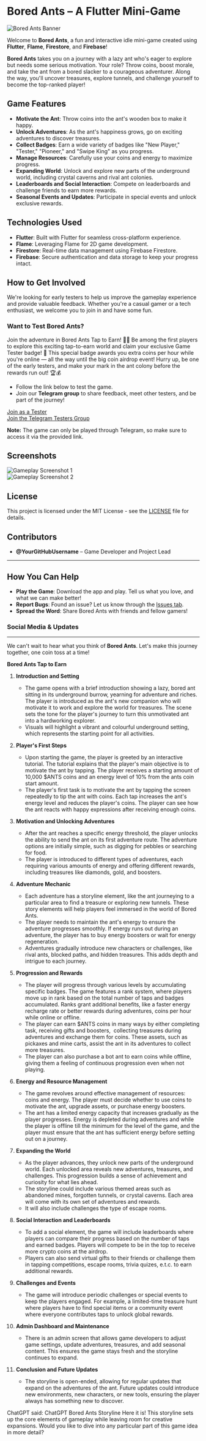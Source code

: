 # Bored Ants – A Flutter Mini-Game

![Bored Ants Banner](assets/images/logo/ant_avatar.png)

Welcome to **Bored Ants**, a fun and interactive idle mini-game created using **Flutter**, **Flame**, **Firestore**, and **Firebase**!

**Bored Ants** takes you on a journey with a lazy ant who's eager to explore but needs some serious motivation. Your role? Throw coins, boost morale, and take the ant from a bored slacker to a courageous adventurer. Along the way, you'll uncover treasures, explore tunnels, and challenge yourself to become the top-ranked player!

## Game Features

- **Motivate the Ant**: Throw coins into the ant's wooden box to make it happy.
- **Unlock Adventures**: As the ant's happiness grows, go on exciting adventures to discover treasures.
- **Collect Badges**: Earn a wide variety of badges like "New Player," "Tester," "Pioneer," and "Swipe King" as you progress.
- **Manage Resources**: Carefully use your coins and energy to maximize progress.
- **Expanding World**: Unlock and explore new parts of the underground world, including crystal caverns and rival ant colonies.
- **Leaderboards and Social Interaction**: Compete on leaderboards and challenge friends to earn more rewards.
- **Seasonal Events and Updates**: Participate in special events and unlock exclusive rewards.

## Technologies Used

- **Flutter**: Built with Flutter for seamless cross-platform experience.
- **Flame**: Leveraging Flame for 2D game development.
- **Firestore**: Real-time data management using Firebase Firestore.
- **Firebase**: Secure authentication and data storage to keep your progress intact.

## How to Get Involved

We're looking for early testers to help us improve the gameplay experience and provide valuable feedback. Whether you're a casual gamer or a tech enthusiast, we welcome you to join in and have some fun.

### Want to Test Bored Ants?

Join the adventure in Bored Ants Tap to Earn! 🐜💸 Be among the first players to explore this exciting tap-to-earn world and claim your exclusive Game Tester badge! 🚀 This special badge awards you extra coins per hour while you're online — all the way until the big coin airdrop event! Hurry up, be one of the early testers, and make your mark in the ant colony before the rewards run out! 🏆💰

- Follow the link below to test the game.
- Join our **Telegram group** to share feedback, meet other testers, and be part of the journey!

[Join as a Tester](https://t.me/BoredAntsBot/app?startapp=Ref-MTk2MzI4)  
[Join the Telegram Testers Group](https://t.me/+wbQqyRVrEYFmNmJk)

**Note:** The game can only be played through Telegram, so make sure to access it via the provided link.

## Screenshots

![Gameplay Screenshot 1](assets/images/user_avatars/default_userAvatar.png)  
![Gameplay Screenshot 2](assets/images/user_avatars/default_userAvatar_smile.png)

## License

This project is licensed under the MIT License - see the [LICENSE](LICENSE) file for details.

## Contributors

- **@YourGitHubUsername** – Game Developer and Project Lead

---

## How You Can Help

- **Play the Game**: Download the app and play. Tell us what you love, and what we can make better!
- **Report Bugs**: Found an issue? Let us know through the [Issues tab](https://github.com/YourGitHubUsername/bored-ants/issues).
- **Spread the Word**: Share Bored Ants with friends and fellow gamers!

### Social Media & Updates
---
We can't wait to hear what you think of **Bored Ants**. Let's make this journey together, one coin toss at a time!

**Bored Ants Tap to Earn**

1. **Introduction and Setting**

   - The game opens with a brief introduction showing a lazy, bored ant sitting in its underground burrow, yearning for adventure and riches. The player is introduced as the ant's new companion who will motivate it to work and explore the world for treasures. The scene sets the tone for the player's journey to turn this unmotivated ant into a hardworking explorer.
   - Visuals will highlight a vibrant and colourful underground setting, which represents the starting point for all activities.

2. **Player's First Steps**

   - Upon starting the game, the player is greeted by an interactive tutorial. The tutorial explains that the player's main objective is to motivate the ant by tapping. The player receives a starting amount of 10,000 \$ANTS coins and an energy level of 10% from the ants coin start amount.
   - The player's first task is to motivate the ant by tapping the screen repeatedly to tip the ant with coins. Each tap increases the ant's energy level and reduces the player's coins. The player can see how the ant reacts with happy expressions after receiving enough coins.

3. **Motivation and Unlocking Adventures**

   - After the ant reaches a specific energy threshold, the player unlocks the ability to send the ant on its first adventure route. The adventure options are initially simple, such as digging for pebbles or searching for food.
   - The player is introduced to different types of adventures, each requiring various amounts of energy and offering different rewards, including treasures like diamonds, gold, and boosters.

4. **Adventure Mechanic**

   - Each adventure has a storyline element, like the ant journeying to a particular area to find a treasure or exploring new tunnels. These story elements will help players feel immersed in the world of Bored Ants.
   - The player needs to maintain the ant's energy to ensure the adventure progresses smoothly. If energy runs out during an adventure, the player has to buy energy boosters or wait for energy regeneration.
   - Adventures gradually introduce new characters or challenges, like rival ants, blocked paths, and hidden treasures. This adds depth and intrigue to each journey.

5. **Progression and Rewards**

   - The player will progress through various levels by accumulating specific badges. The game features a rank system, where players move up in rank based on the total number of taps and badges accumulated. Ranks grant additional benefits, like a faster energy recharge rate or better rewards during adventures, coins per hour while online or offline.
   - The player can earn \$ANTS coins in many ways by either completing task, receiving gifts and boosters,  collecting treasures during adventures and exchange them for coins. These assets, such as pickaxes and mine carts, assist the ant in its adventures to collect more treasures.
   - The player can also purchase a bot ant to earn coins while offline, giving them a feeling of continuous progression even when not playing.

6. **Energy and Resource Management**

   - The game revolves around effective management of resources: coins and energy. The player must decide whether to use coins to motivate the ant, upgrade assets, or purchase energy boosters.
   - The ant has a limited energy capacity that increases gradually as the player progresses. Energy is depleted during adventures and while the player is offline till the minimum for the level of the game, and the player must ensure that the ant has sufficient energy before setting out on a journey.

7. **Expanding the World**

   - As the player advances, they unlock new parts of the underground world. Each unlocked area reveals new adventures, treasures, and challenges. This progression builds a sense of achievement and curiosity for what lies ahead.
   - The storyline could include various themed areas such as abandoned mines, forgotten tunnels, or crystal caverns. Each area will come with its own set of adventures and rewards.
   - It will also include challenges the type of escape rooms.

8. **Social Interaction and Leaderboards**

   - To add a social element, the game will include leaderboards where players can compare their progress based on the number of taps and earned badges. Players will compete to be in the top to receive more crypto coins at the airdrop.
   - Players can also send virtual gifts to their friends or challenge them in tapping competitions, escape rooms, trivia quizes, e.t.c. to earn additional rewards.

9. **Challenges and Events**

   - The game will introduce periodic challenges or special events to keep the players engaged. For example, a limited-time treasure hunt where players have to find special items or a community event where everyone contributes taps to unlock global rewards.

10. **Admin Dashboard and Maintenance**

    - There is an admin screen that allows game developers to adjust game settings, update adventures, treasures, and add seasonal content. This ensures the game stays fresh and the storyline continues to expand.

11. **Conclusion and Future Updates**

    - The storyline is open-ended, allowing for regular updates that expand on the adventures of the ant. Future updates could introduce new environments, new characters, or new tools, ensuring the player always has something new to discover.

ChatGPT said:
ChatGPT
Bored Ants Storyline
Here it is! This storyline sets up the core elements of gameplay while leaving room for creative expansions. Would you like to dive into any particular part of this game idea in more detail?

